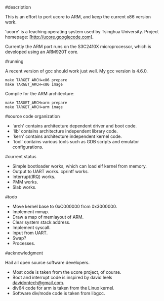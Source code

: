 #description

This is an effort to port ucore to ARM, and keep the current x86 version work.

'ucore' is a teaching operating system used by Tsinghua University.
Project homepage: [http://ucore.googlecode.com].

Currently the ARM port runs on the S3C2410X microprocessor, which is developed
using an ARM920T core.

#running

A recent version of gcc should work just well. My gcc version is 4.6.0.

    make TARGET_ARCH=x86 prepare
    make TARGET_ARCH=x86 image

Compile for the ARM architecture:

    make TARGET_ARCH=arm prepare
    make TARGET_ARCH=arm image

#source code organization

* 'arch' contains architecture dependent driver and boot code.
* 'lib' contains architecture independent library code.
* 'kern' contains architecture independent kernel code.
* 'tool' contains various tools such as GDB scripts and emulator configurations.

#current status

* Simple bootloader works, which can load elf kernel from memory.
* Output to UART works. cprintf works.
* Interrupt(IRQ) works.
* PMM works.
* Slab works.

#todo

* Move kernel base to 0xC000000 from 0x3000000.
* Implement mmap.
* Draw a map of memlayout of ARM.
* Clear system stack address.
* Implement syscall.
* Input from UART.
* Swap?
* Processes.

#acknowledgment

Hail all open source software developers.

* Most code is taken from the ucore project, of course.
* Boot and interrupt code is inspired by david leels <davidontech@gmail.com>.
* div64 code for arm is taken from the Linux kernel.
* Software div/mode code is taken from libgcc.
